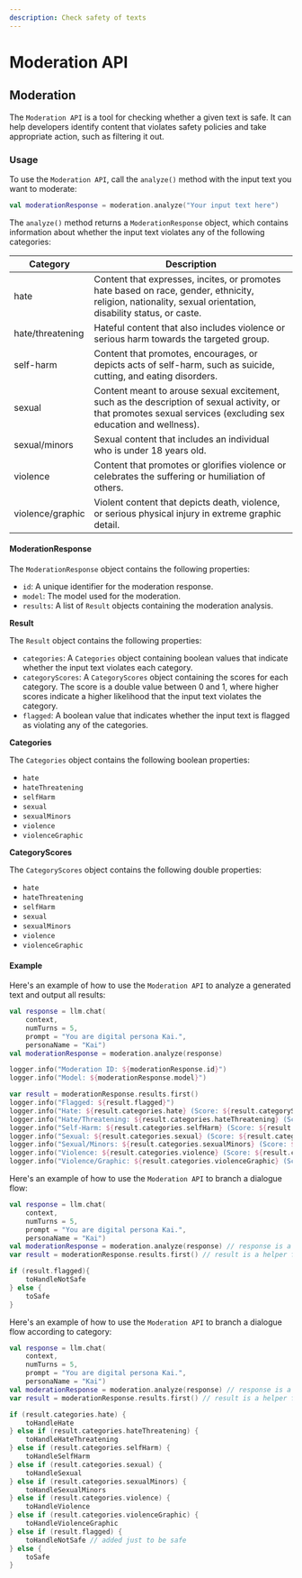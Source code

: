 ```yaml
---
description: Check safety of texts
---
```


# Moderation API

## Moderation

The `Moderation API` is a tool for checking whether a given text is safe. It can help developers identify content that violates safety policies and take appropriate action, such as filtering it out.

### Usage

To use the `Moderation API`, call the `analyze()` method with the input text you want to moderate:

```kotlin
val moderationResponse = moderation.analyze("Your input text here")
```

The `analyze()` method returns a `ModerationResponse` object, which contains information about whether the input text violates any of the following categories:

| Category         | Description                                                                                                                                                     |
| ---------------- | --------------------------------------------------------------------------------------------------------------------------------------------------------------- |
| hate             | Content that expresses, incites, or promotes hate based on race, gender, ethnicity, religion, nationality, sexual orientation, disability status, or caste.     |
| hate/threatening | Hateful content that also includes violence or serious harm towards the targeted group.                                                                         |
| self-harm        | Content that promotes, encourages, or depicts acts of self-harm, such as suicide, cutting, and eating disorders.                                                |
| sexual           | Content meant to arouse sexual excitement, such as the description of sexual activity, or that promotes sexual services (excluding sex education and wellness). |
| sexual/minors    | Sexual content that includes an individual who is under 18 years old.                                                                                           |
| violence         | Content that promotes or glorifies violence or celebrates the suffering or humiliation of others.                                                               |
| violence/graphic | Violent content that depicts death, violence, or serious physical injury in extreme graphic detail.                                                             |

#### ModerationResponse

The `ModerationResponse` object contains the following properties:

* `id`: A unique identifier for the moderation response.
* `model`: The model used for the moderation.
* `results`: A list of `Result` objects containing the moderation analysis.

**Result**

The `Result` object contains the following properties:

* `categories`: A `Categories` object containing boolean values that indicate whether the input text violates each category.
* `categoryScores`: A `CategoryScores` object containing the scores for each category. The score is a double value between 0 and 1, where higher scores indicate a higher likelihood that the input text violates the category.
* `flagged`: A boolean value that indicates whether the input text is flagged as violating any of the categories.

**Categories**

The `Categories` object contains the following boolean properties:

* `hate`
* `hateThreatening`
* `selfHarm`
* `sexual`
* `sexualMinors`
* `violence`
* `violenceGraphic`

**CategoryScores**

The `CategoryScores` object contains the following double properties:

* `hate`
* `hateThreatening`
* `selfHarm`
* `sexual`
* `sexualMinors`
* `violence`
* `violenceGraphic`

#### Example

Here's an example of how to use the `Moderation API` to analyze a generated text and output all results:

```kotlin
val response = llm.chat(
    context, 
    numTurns = 5, 
    prompt = "You are digital persona Kai.", 
    personaName = "Kai")
val moderationResponse = moderation.analyze(response)

logger.info("Moderation ID: ${moderationResponse.id}")
logger.info("Model: ${moderationResponse.model}")

var result = moderationResponse.results.first() 
logger.info("Flagged: ${result.flagged}")
logger.info("Hate: ${result.categories.hate} (Score: ${result.categoryScores.hate})")
logger.info("Hate/Threatening: ${result.categories.hateThreatening} (Score: ${result.categoryScores.hateThreatening})")
logger.info("Self-Harm: ${result.categories.selfHarm} (Score: ${result.categoryScores.selfHarm})")
logger.info("Sexual: ${result.categories.sexual} (Score: ${result.categoryScores.sexual})")
logger.info("Sexual/Minors: ${result.categories.sexualMinors} (Score: ${result.categoryScores.sexualMinors})")
logger.info("Violence: ${result.categories.violence} (Score: ${result.categoryScores.violence})")
logger.info("Violence/Graphic: ${result.categories.violenceGraphic} (Score: ${result.categoryScores.violenceGraphic})")
```

Here's an example of how to use the `Moderation API` to branch a dialogue flow:

```kotlin
val response = llm.chat(
    context, 
    numTurns = 5, 
    prompt = "You are digital persona Kai.", 
    personaName = "Kai")
val moderationResponse = moderation.analyze(response) // response is a text we want to analyze
var result = moderationResponse.results.first() // result is a helper function for easier access to flagged

if (result.flagged){
    toHandleNotSafe
} else {
    toSafe
}
```

Here's an example of how to use the `Moderation API` to branch a dialogue flow according to category:

```kotlin
val response = llm.chat(
    context, 
    numTurns = 5, 
    prompt = "You are digital persona Kai.", 
    personaName = "Kai")
val moderationResponse = moderation.analyze(response) // response is a text we want to analyze
var result = moderationResponse.results.first() // result is a helper function for easier access to categories

if (result.categories.hate) {
    toHandleHate
} else if (result.categories.hateThreatening) {
    toHandleHateThreatening
} else if (result.categories.selfHarm) {
    toHandleSelfHarm
} else if (result.categories.sexual) {
    toHandleSexual
} else if (result.categories.sexualMinors) {
    toHandleSexualMinors
} else if (result.categories.violence) {
    toHandleViolence
} else if (result.categories.violenceGraphic) {
    toHandleViolenceGraphic
} else if (result.flagged) {
    toHandleNotSafe // added just to be safe
} else {
    toSafe
}
```

